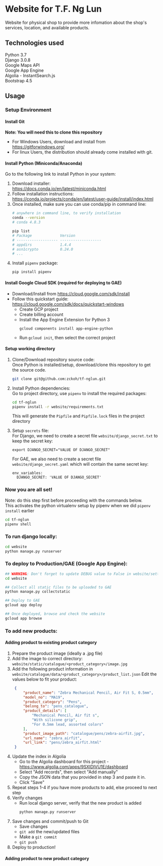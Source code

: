 # Website for T.F. Ng Lun 

Website for physical shop to provide more infomation about the shop's services, location, and available products.

## Technologies used
Python 3.7  
Django 3.0.8  
Google Maps API  
Google App Engine  
Algolia - InstantSearch.js  
Bootstrap 4.5


## Usage

### Setup Environment

#### Install Git
**Note: You will need this to clone this repository**
- For Windows Users, download and install from https://gitforwindows.org/
- For linux Users, the distribution should already come installed with git.

#### Install Python (Miniconda/Anaconda)
Go to the following link to install Python in your system:  
1) Download installer:  
    https://docs.conda.io/en/latest/miniconda.html
2) Follow installation instructions:  
    https://conda.io/projects/conda/en/latest/user-guide/install/index.html
3) Once installed, make sure you can use conda/pip in command line:
    ```bash
    # anywhere in command line, to verify installation
    conda --version
    # conda 4.8.3

    pip list
    # Package             Version
    # ------------------- -------------------
    # appdirs             1.4.4
    # asn1crypto          0.24.0
    # ...
    ```
4) Install `pipenv` package:
    ```
    pip install pipenv
    ```

#### Install Google Cloud SDK (required for deploying to GAE)
- Download/Install from https://cloud.google.com/sdk/install  
- Follow this quickstart guide: https://cloud.google.com/sdk/docs/quickstart-windows
  - Create GCP project
  - Create billing account
  - Install the App Engine Extension for Python 3
    ```
    gcloud components install app-engine-python
    ```
  - Run `gcloud init`, then select the correct project

#### Setup working directory
1) Clone/Download repository source code:  
    Once Python is installed/setup, download/clone this repository to get the source code.
    ```bash
    git clone git@github.com:zckoh/tf-nglun.git
    ```

2) Install Python dependencies:  
    Go to project directory, use `pipenv` to install the required packages:
    ```bash
    cd tf-nglun
    pipenv install -r website/requirements.txt
    ```
    This will generate the `Pipfile` and `Pipfile.lock` files in the project directory

3) Setup `secrets` file:  
    For Django, we need to create a secret file `website/django_secret.txt` to keep the secret key:
    ```
    export DJANGO_SECRET="VALUE OF DJANGO_SECRET"
    ```
    For GAE, we also need to create a secret file `website/django_secret.yaml` which will contain the same secret key:
    ```
    env_variables:
      DJANGO_SECRET: 'VALUE OF DJANGO_SECRET'
    ``` 

### Now you are all set!

Note: do this step first before proceeding with the commands below.  
This activates the python virtualenv setup by pipenv when we did `pipenv install` earlier
```bash
cd tf-nglun
pipenv shell
```

### To run django locally:
```bash
cd website
python manage.py runserver
```

### To deploy to Production/GAE (Google App Engine):
```bash
## WARNING: Don't forget to update DEBUG value to False in website/settings.py 
cd website

## Collect all static files to be uploaded to GAE
python manage.py collectstatic

## Deploy to GAE
gcloud app deploy

## Once deployed, browse and check the website
gcloud app browse
```

### To add new products:
#### Adding product to existing product category
1) Prepare the product image (ideally a .jpg file)
2) Add the image to correct directory:  `website/static/catalogue/<product_category>/image.jpg`
3) Add the following product information in `website/catalogue/data/<product_category>/product_list.json`
   Edit the values below to fit your product:
   ```json
    {
        "product_name": "Zebra Mechanical Pencil, Air Fit S, 0.5mm",
        "model_no": "MA19",
        "product_category": "Pens",
        "belong_to": "pens_catalogue",
        "product_details": [
            "Mechanical Pencil, Air fit s",
            "With silicone grip",
            "For 0.5mm lead, assorted colors"
        ],
        "product_image_path": "catalogue/pens/zebra-airfit.jpg",
        "url_name": "zebra_airfit",
        "url_link": "pens/zebra_airfit.html"
    }
   ```
4) Update the index in Algolia
   - Go to the Algolia dashboard for this project - https://www.algolia.com/apps/9SXIDIVU1E/dashboard
   - Select "Add records", then select "Add manually"
   - Copy the JSON data that you provided in step 3 and paste it in.
   - Click "Save"
5) Repeat steps 1-4 if you have more products to add, else proceed to next step
5) Verify changes
   - Run local django server, verify that the new product is added
     ```bash
     python manage.py runserver
     ```
6) Save changes and commit/push to Git
   - Save changes
   - `git add` the new/updated files
   - Make a `git commit`
   - `git push`
7) Deploy to production!


#### Adding product to new product category